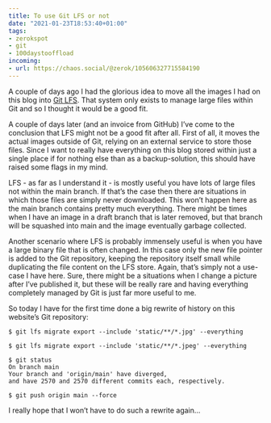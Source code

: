```yaml
---
title: To use Git LFS or not
date: "2021-01-23T18:53:40+01:00"
tags:
- zerokspot
- git
- 100daystooffload
incoming:
- url: https://chaos.social/@zerok/105606327715584190
---
```


A couple of days ago I had the glorious idea to move all the images I had on this blog into [Git LFS](https://git-lfs.github.com/). That system only exists to manage large files within Git and so I thought it would be a good fit.

A couple of days later (and an invoice from GitHub) I’ve come to the conclusion that LFS might not be a good fit after all. First of all, it moves the actual images outside of Git, relying on an external service to store those files. Since I want to really have everything on this blog stored within just a single place if for nothing else than as a backup-solution, this should have raised some flags in my mind.

LFS - as far as I understand it - is mostly useful you have lots of large files not within the main branch. If that’s the case then there are situations in which those files are simply never downloaded. This won’t happen here as the main branch contains pretty much everything. There might be times when I have an image in a draft branch that is later removed, but that branch will be squashed into main and the image eventually garbage collected.

Another scenario where LFS is probably immensely useful is when you have a large binary file that is often changed. In this case only the new file pointer is added to the Git repository, keeping the repository itself small while duplicating the file content on the LFS store. Again, that’s simply not a use-case I have here. Sure, there might be a situations when I change a picture after I’ve published it, but these will be really rare and having everything completely managed by Git is just far more useful to me.

So today I have for the first time done a big rewrite of history on this website’s Git repository:

	$ git lfs migrate export --include 'static/**/*.jpg' --everything
	
	$ git lfs migrate export --include 'static/**/*.jpeg' --everything
	
	$ git status
	On branch main
	Your branch and 'origin/main' have diverged,
	and have 2570 and 2570 different commits each, respectively.
	
	$ git push origin main --force

I really hope that I won’t have to do such a rewrite again…
